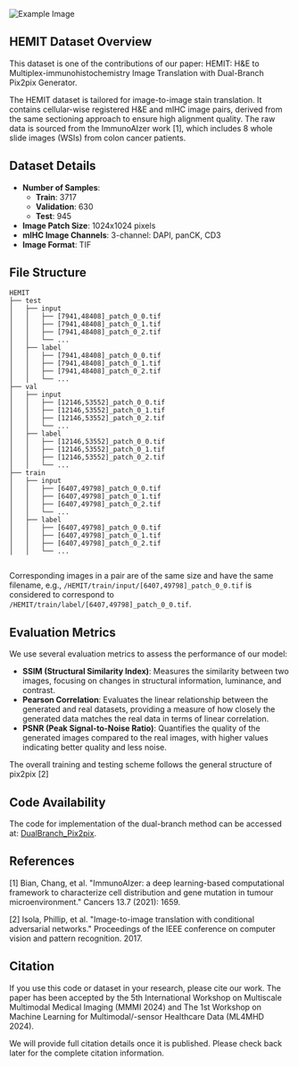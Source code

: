 ![Example Image](images/Cover.png)

## HEMIT Dataset Overview
This dataset is one of the contributions of our paper:  HEMIT: H&E to Multiplex-immunohistochemistry Image Translation with Dual-Branch Pix2pix Generator.

The HEMIT dataset is tailored for image-to-image stain translation. It contains cellular-wise registered H&E and mIHC image pairs, derived from the same sectioning approach to ensure high alignment quality. The raw data is sourced from the ImmunoAIzer work [1], which includes 8 whole slide images (WSIs) from colon cancer patients.


## Dataset Details

- **Number of Samples**:
  - **Train**: 3717
  - **Validation**: 630
  - **Test**: 945
- **Image Patch Size**: 1024x1024 pixels
- **mIHC Image Channels**: 3-channel: DAPI, panCK, CD3
- **Image Format**: TIF

## File Structure

  ```    
  HEMIT
├── test
│   ├── input
│   │   ├── [7941,48408]_patch_0_0.tif
│   │   ├── [7941,48408]_patch_0_1.tif
│   │   ├── [7941,48408]_patch_0_2.tif
│   │   └── ...
│   ├── label
│   │   ├── [7941,48408]_patch_0_0.tif
│   │   ├── [7941,48408]_patch_0_1.tif
│   │   ├── [7941,48408]_patch_0_2.tif
│   │   └── ...
├── val
│   ├── input
│   │   ├── [12146,53552]_patch_0_0.tif
│   │   ├── [12146,53552]_patch_0_1.tif
│   │   ├── [12146,53552]_patch_0_2.tif
│   │   └── ...
│   ├── label
│   │   ├── [12146,53552]_patch_0_0.tif
│   │   ├── [12146,53552]_patch_0_1.tif
│   │   ├── [12146,53552]_patch_0_2.tif
│   │   └── ...
├── train
│   ├── input
│   │   ├── [6407,49798]_patch_0_0.tif
│   │   ├── [6407,49798]_patch_0_1.tif
│   │   ├── [6407,49798]_patch_0_2.tif
│   │   └── ...
│   ├── label
│   │   ├── [6407,49798]_patch_0_0.tif
│   │   ├── [6407,49798]_patch_0_1.tif
│   │   ├── [6407,49798]_patch_0_2.tif
│   │   └── ...


  ```
Corresponding images in a pair are of the same size and have the same filename, e.g., `/HEMIT/train/input/[6407,49798]_patch_0_0.tif` is considered to correspond to `/HEMIT/train/label/[6407,49798]_patch_0_0.tif`.

## Evaluation Metrics

We use several evaluation metrics to assess the performance of our model:

- **SSIM (Structural Similarity Index)**: Measures the similarity between two images, focusing on changes in structural information, luminance, and contrast.
- **Pearson Correlation**: Evaluates the linear relationship between the generated and real datasets, providing a measure of how closely the generated data matches the real data in terms of linear correlation.
- **PSNR (Peak Signal-to-Noise Ratio)**: Quantifies the quality of the generated images compared to the real images, with higher values indicating better quality and less noise.


The overall training and testing scheme follows the general structure of pix2pix [2]

## Code Availability

The code for implementation of the dual-branch method can be accessed at: [DualBranch_Pix2pix](https://github.com/BianChang/Pix2pix_DualBranch).

## References

[1] Bian, Chang, et al. "ImmunoAIzer: a deep learning-based computational framework to characterize cell distribution and gene mutation in tumour microenvironment." Cancers 13.7 (2021): 1659.

[2] Isola, Phillip, et al. "Image-to-image translation with conditional adversarial networks." Proceedings of the IEEE conference on computer vision and pattern recognition. 2017.

## Citation

If you use this code or dataset in your research, please cite our work. The paper has been accepted by the 5th International Workshop on Multiscale Multimodal Medical Imaging (MMMI 2024) and The 1st Workshop on Machine Learning for Multimodal/-sensor Healthcare Data (ML4MHD 2024). 

We will provide full citation details once it is published. Please check back later for the complete citation information.